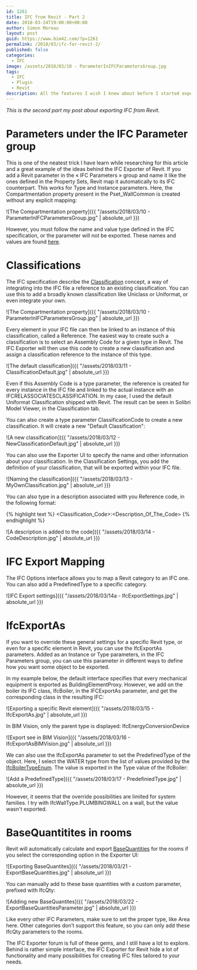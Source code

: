 ```yaml
---
id: 1261
title: IFC from Revit - Part 2
date: 2018-03-24T19:00:00+00:00
author: Simon Moreau
layout: post
guid: https://www.bim42.com/?p=1261
permalink: /2018/03/ifc-for-revit-2/
published: false
categories:
  - IFC
image: /assets/2018/03/10 - ParameterInIFCParametersGroup.jpg
tags:
  - IFC
  - Plugin
  - Revit
description: All the features I wish I knew about before I started exporting IFC from Revit
---
```


*This is the second part my post about exporting IFC from Revit.*

# Parameters under the IFC Parameter group

This is one of the neatest trick I have learn while researching for this article and a great example of the ideas behind the IFC Exporter of Revit. If you add a Revit parameter in the « IFC Parameters » group and name it like the ones defined in the Property Sets, Revit map it automatically to its IFC counterpart. This works for Type and Instance parameters.
Here, the Compartmentation property present in the Pset_WallCommon is created without any explicit mapping:

![The Compartmentation property]({{ "/assets/2018/03/10 - ParameterInIFCParametersGroup.jpg" | absolute_url }})

However, you must follow the name and value type defined in the IFC specification, or the parameter will not be exported. These names and values are found [here](http://www.buildingsmart-tech.org/ifc/IFC4/final/html/annex/annex-b/alphabeticalorder_psets.htm).

# Classifications

The IFC specification describe the [Classification](http://www.buildingsmart-tech.org/ifc/IFC2x4/rc2/html/schema/ifcexternalreferenceresource/lexical/ifcclassification.htm) concept, a way of integrating into the IFC file a reference to an existing classification. You can use this to add a broadly known classification like Uniclass or Uniformat, or even integrate your own.

![The Compartmentation property]({{ "/assets/2018/03/10 - ParameterInIFCParametersGroup.jpg" | absolute_url }})

Every element in your IFC file can then be linked to an instance of this classification, called a Reference. The easiest way to create such a classification is to select an Assembly Code for a given type in Revit. The IFC Exporter will then use this code to create a new classification and assign a classification reference to the instance of this type.

![The default classification]({{ "/assets/2018/03/11 - ClassificationDefault.jpg" | absolute_url }})

Even if this Assembly Code is a type parameter, the reference is created for every instance in the IFC file and linked to the actual instance with an IFCRELASSOCIATESCLASSIFICATION. In my case, I used the default Uniformat Classification shipped with Revit. The result can be seen in Solibri Model Viewer, in the Classification tab.

You can also create a type parameter ClassificationCode to create a new classification. It will create a new "Default Classification":

![A new classification]({{ "/assets/2018/03/12 - NewClassificationDefault.jpg" | absolute_url }})

You can also use the Exporter UI to specify the name and other information about your classification. In the Classification Settings, you add the definition of your classification, that will be exported within your IFC file.

![Naming the classification]({{ "/assets/2018/03/13 - MyOwnClassification.jpg" | absolute_url }})

You can also type in a description associated with you Reference code, in the following format:

{% highlight text %}
<Classification_Code>:<Description_Of_The_Code>
{% endhighlight %}

![A description is added to the code]({{ "/assets/2018/03/14 - CodeDescription.jpg" | absolute_url }})

# IFC Export Mapping

The IFC Options interface allows you to map a Revit category to an IFC one. You can also add a PredefinedType to a specific category.

![IFC Export settings]({{ "/assets/2018/03/14a - IfcExportSettings.jpg" | absolute_url }})

# IfcExportAs

If you want to override these general settings for a specific Revit type, or even for a specific element in Revit, you can use the IfcExportAs parameters. Added as an Instance or Type parameters, in the IFC Parameters group, you can use this parameter in different ways to define how you want some object to be exported.

In my example below, the default interface specifies that every mechanical equipment is exported as BuildingElementProxy. However, we add on the boiler its IFC class, IfcBoiler, in the IFCExportAs parameter, and get the corresponding class in the resulting IFC:

![Exporting a specific Revit element]({{ "/assets/2018/03/15 - IfcExportAs.jpg" | absolute_url }})

In BIM Vision, only the parent type is displayed: IfcEnergyConversionDevice

![Export see in BIM Vision]({{ "/assets/2018/03/16 - IfcExportAsBIMVision.jpg" | absolute_url }})

We can also use the IfcExportAs parameter to set the PredefinedType of the object. Here, I select the WATER type from the list of values provided by the [IfcBoilerTypeEnum](http://www.buildingsmart-tech.org/ifc/IFC2x4/rc2/html/schema/ifchvacdomain/lexical/ifcboilertypeenum.htm). The value is exported in the Type value of the IfcBoiler:

![Add a PredefinedType]({{ "/assets/2018/03/17 - PredefiniedType.jpg" | absolute_url }})

However, it seems that the override possibilities are limited for system families. I try with IfcWallType.PLUMBINGWALL on a wall, but the value wasn't exported.

# BaseQuantitites in rooms

Revit will automatically calculate and export [BaseQuantities](http://www.buildingsmart-tech.org/ifc/IFC4/final/html/annex/annex-b/alphabeticalorder_qsets.htm) for the rooms if you select the corresponding option in the Exporter UI:

![Exporting BaseQuantites]({{ "/assets/2018/03/21 - ExportBaseQuantities.jpg" | absolute_url }})

You can manually add to these base quantities with a custom parameter, prefixed with IfcQty:

![Adding new BaseQuantites]({{ "/assets/2018/03/22 - ExportBaseQuantitiesParameter.jpg" | absolute_url }})

Like every other IFC Parameters, make sure to set the proper type, like Area here. Other categories don’t support this feature, so you can only add these IfcQty parameters to the rooms.

The IFC Exporter forum is full of these gems, and I still have a lot to explore. Behind is rather simple interface, the IFC Exporter for Revit hide a lot of functionality and many possibilities for creating IFC files tailored to your needs.